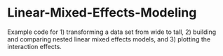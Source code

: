 # Linear-Mixed-Effects-Modeling
Example code for 1) transforming a data set from wide to tall, 2) building and comparing nested linear mixed effects models, and 3) plotting the interaction effects.

